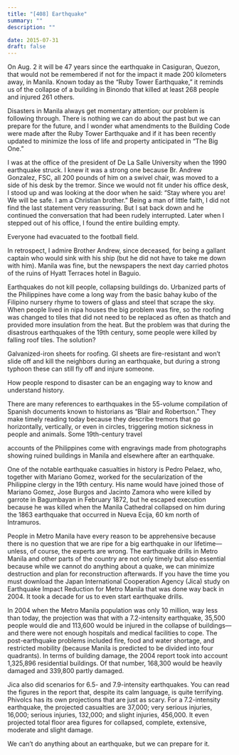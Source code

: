 ```yaml
---
title: "[408] Earthquake"
summary: ""
description: ""

date: 2015-07-31
draft: false
---
```


On Aug. 2 it will be 47 years since the earthquake in Casiguran, Quezon, that would not be remembered if not for the impact it made 200 kilometers away, in Manila. Known today as the “Ruby Tower Earthquake,” it reminds us of the collapse of a building in Binondo that killed at least 268 people and injured 261 others.

Disasters in Manila always get momentary attention; our problem is following through. There is nothing we can do about the past but we can prepare for the future, and I wonder what amendments to the Building Code were made after the Ruby Tower Earthquake and if it has been recently updated to minimize the loss of life and property anticipated in “The Big One.”

I was at the office of the president of De La Salle University when the 1990 earthquake struck. I knew it was a strong one because Br. Andrew Gonzalez, FSC, all 200 pounds of him on a swivel chair, was moved to a side of his desk by the tremor. Since we would not fit under his office desk, I stood up and was looking at the door when he said: “Stay where you are! We will be safe. I am a Christian brother.” Being a man of little faith, I did not find the last statement very reassuring. But I sat back down and he continued the conversation that had been rudely interrupted. Later when I stepped out of his office, I found the entire building empty.

Everyone had evacuated to the football field.

In retrospect, I admire Brother Andrew, since deceased, for being a gallant captain who would sink with his ship (but he did not have to take me down with him). Manila was fine, but the newspapers the next day carried photos of the ruins of Hyatt Terraces hotel in Baguio.

Earthquakes do not kill people, collapsing buildings do. Urbanized parts of the Philippines have come a long way from the basic  bahay  kubo  of the Filipino nursery rhyme to towers of glass and steel that scrape the sky. When people lived in  nipa  houses the big problem was fire, so the roofing was changed to tiles that did not need to be replaced as often as thatch and provided more insulation from the heat. But the problem was that during the disastrous earthquakes of the 19th century, some people were killed by falling roof tiles. The solution?

Galvanized-iron sheets for roofing. GI sheets are fire-resistant and won’t slide off and kill the neighbors during an earthquake, but during a strong typhoon these can still fly off and injure someone.

How people respond to disaster can be an engaging way to know and understand history.

There are many references to earthquakes in the 55-volume compilation of Spanish documents known to historians as “Blair and Robertson.” They make timely reading today because they describe tremors that go horizontally, vertically, or even in circles, triggering motion sickness in people and animals. Some 19th-century travel

accounts of the Philippines come with engravings made from photographs showing ruined buildings in Manila and elsewhere after an earthquake.

One of the notable earthquake casualties in history is Pedro Pelaez, who, together with Mariano Gomez, worked for the secularization of the Philippine clergy in the 19th century. His name would have joined those of Mariano Gomez, Jose Burgos and Jacinto Zamora who were killed by garrote in Bagumbayan in February 1872, but he escaped execution because he was killed when the Manila Cathedral collapsed on him during the 1863 earthquake that occurred in Nueva Ecija, 60 km north of Intramuros.

People in Metro Manila have every reason to be apprehensive because there is no question that we are ripe for a big earthquake in our lifetime—unless, of course, the experts are wrong. The earthquake drills in Metro Manila and other parts of the country are not only timely but also essential because while we cannot do anything about a quake, we can minimize destruction and plan for reconstruction afterwards. If you have the time you must download the Japan International Cooperation Agency (Jica) study on Earthquake Impact Reduction for Metro Manila that was done way back in 2004. It took a decade for us to even start earthquake drills.

In 2004 when the Metro Manila population was only 10 million, way less than today, the projection was that with a 7.2-intensity earthquake, 35,500 people would die and 113,600 would be injured in the collapse of buildings—and there were not enough hospitals and medical facilities to cope. The post-earthquake problems included fire, food and water shortage, and restricted mobility (because Manila is predicted to be divided into four quadrants). In terms of building damage, the 2004 report took into account 1,325,896 residential buildings. Of that number, 168,300 would be heavily damaged and 339,800 partly damaged.

Jica also did scenarios for 6.5- and 7.9-intensity earthquakes. You can read the figures in the report that, despite its calm language, is quite terrifying. Phivolcs has its own projections that are just as scary. For a 7.2-intensity earthquake, the projected casualties are 37,000; very serious injuries, 16,000; serious injuries, 132,000; and slight injuries, 456,000. It even projected total floor area figures for collapsed, complete, extensive, moderate and slight damage.

We can’t do anything about an earthquake, but we can prepare for it.
